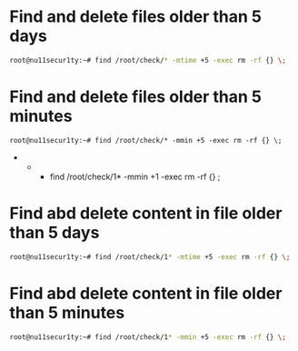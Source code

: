 # Find and delete files older than 5 days
```bash
root@nu11secur1ty:~# find /root/check/* -mtime +5 -exec rm -rf {} \;
```
# Find and delete files older than 5 minutes
```bas
root@nu11secur1ty:~# find /root/check/* -mmin +5 -exec rm -rf {} \;
```
- - - find /root/check/1* -mmin +1 -exec rm -rf {} \;
# Find abd delete content in file older than 5 days
```bash
root@nu11secur1ty:~# find /root/check/1* -mtime +5 -exec rm -rf {} \;
```
# Find abd delete content in file older than 5 minutes
```bash
root@nu11secur1ty:~# find /root/check/1* -mmin +5 -exec rm -rf {} \;
```
